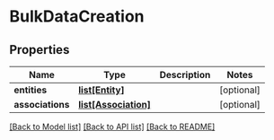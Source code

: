 # BulkDataCreation

## Properties
Name | Type | Description | Notes
------------ | ------------- | ------------- | -------------
**entities** | [**list[Entity]**](Entity.md) |  | [optional] 
**associations** | [**list[Association]**](Association.md) |  | [optional] 

[[Back to Model list]](../README.md#documentation-for-models) [[Back to API list]](../README.md#documentation-for-api-endpoints) [[Back to README]](../README.md)


